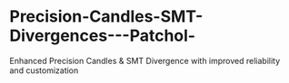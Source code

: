 # Precision-Candles-SMT-Divergences---Patchol-
Enhanced Precision Candles &amp; SMT Divergence with improved reliability and customization
